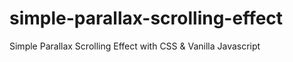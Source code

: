 # simple-parallax-scrolling-effect
Simple Parallax Scrolling Effect with CSS &amp; Vanilla Javascript
